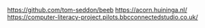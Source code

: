 https://github.com/tom-seddon/beeb
https://acorn.huininga.nl/
https://computer-literacy-project.pilots.bbcconnectedstudio.co.uk/
